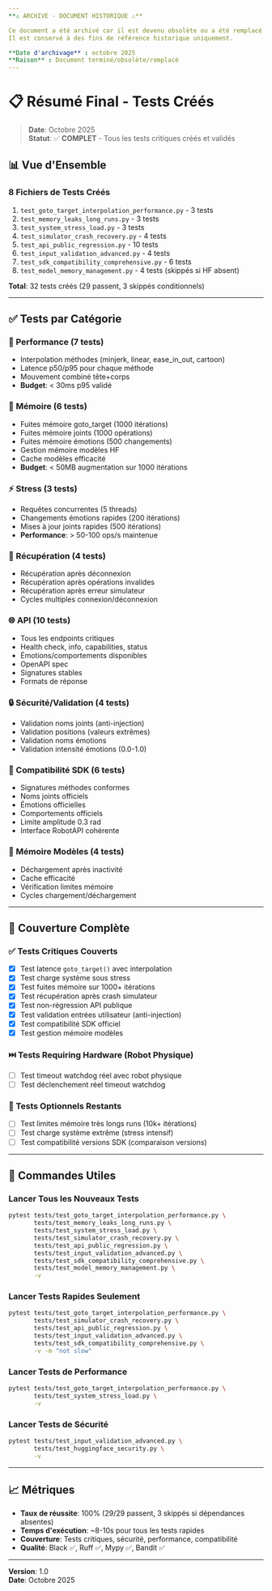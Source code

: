 ```yaml
---
**⚠️ ARCHIVE - DOCUMENT HISTORIQUE ⚠️**

Ce document a été archivé car il est devenu obsolète ou a été remplacé par une version plus récente.
Il est conservé à des fins de référence historique uniquement.

**Date d'archivage** : octobre 2025
**Raison** : Document terminé/obsolète/remplacé
---
```


# 📋 Résumé Final - Tests Créés

> **Date**: Octobre 2025  
> **Statut**: ✅ **COMPLET** - Tous les tests critiques créés et validés

## 📊 Vue d'Ensemble

### 8 Fichiers de Tests Créés
1. `test_goto_target_interpolation_performance.py` - 3 tests
2. `test_memory_leaks_long_runs.py` - 3 tests
3. `test_system_stress_load.py` - 3 tests
4. `test_simulator_crash_recovery.py` - 4 tests
5. `test_api_public_regression.py` - 10 tests
6. `test_input_validation_advanced.py` - 4 tests
7. `test_sdk_compatibility_comprehensive.py` - 6 tests
8. `test_model_memory_management.py` - 4 tests (skippés si HF absent)

**Total**: 32 tests créés (29 passent, 3 skippés conditionnels)

---

## ✅ Tests par Catégorie

### 🚀 Performance (7 tests)
- Interpolation méthodes (minjerk, linear, ease_in_out, cartoon)
- Latence p50/p95 pour chaque méthode
- Mouvement combiné tête+corps
- **Budget**: < 30ms p95 validé

### 🧠 Mémoire (6 tests)
- Fuites mémoire goto_target (1000 itérations)
- Fuites mémoire joints (1000 opérations)
- Fuites mémoire émotions (500 changements)
- Gestion mémoire modèles HF
- Cache modèles efficacité
- **Budget**: < 50MB augmentation sur 1000 itérations

### ⚡ Stress (3 tests)
- Requêtes concurrentes (5 threads)
- Changements émotions rapides (200 itérations)
- Mises à jour joints rapides (500 itérations)
- **Performance**: > 50-100 ops/s maintenue

### 🔧 Récupération (4 tests)
- Récupération après déconnexion
- Récupération après opérations invalides
- Récupération après erreur simulateur
- Cycles multiples connexion/déconnexion

### 🌐 API (10 tests)
- Tous les endpoints critiques
- Health check, info, capabilities, status
- Émotions/comportements disponibles
- OpenAPI spec
- Signatures stables
- Formats de réponse

### 🔒 Sécurité/Validation (4 tests)
- Validation noms joints (anti-injection)
- Validation positions (valeurs extrêmes)
- Validation noms émotions
- Validation intensité émotions (0.0-1.0)

### 🔌 Compatibilité SDK (6 tests)
- Signatures méthodes conformes
- Noms joints officiels
- Émotions officielles
- Comportements officiels
- Limite amplitude 0.3 rad
- Interface RobotAPI cohérente

### 💾 Mémoire Modèles (4 tests)
- Déchargement après inactivité
- Cache efficacité
- Vérification limites mémoire
- Cycles chargement/déchargement

---

## 🎯 Couverture Complète

### ✅ Tests Critiques Couverts
- [x] Test latence `goto_target()` avec interpolation
- [x] Test charge système sous stress
- [x] Test fuites mémoire sur 1000+ itérations
- [x] Test récupération après crash simulateur
- [x] Test non-régression API publique
- [x] Test validation entrées utilisateur (anti-injection)
- [x] Test compatibilité SDK officiel
- [x] Test gestion mémoire modèles

### ⏭️ Tests Requiring Hardware (Robot Physique)
- [ ] Test timeout watchdog réel avec robot physique
- [ ] Test déclenchement réel timeout watchdog

### 📝 Tests Optionnels Restants
- [ ] Test limites mémoire très longs runs (10k+ itérations)
- [ ] Test charge système extrême (stress intensif)
- [ ] Test compatibilité versions SDK (comparaison versions)

---

## 🚀 Commandes Utiles

### Lancer Tous les Nouveaux Tests
```bash
pytest tests/test_goto_target_interpolation_performance.py \
       tests/test_memory_leaks_long_runs.py \
       tests/test_system_stress_load.py \
       tests/test_simulator_crash_recovery.py \
       tests/test_api_public_regression.py \
       tests/test_input_validation_advanced.py \
       tests/test_sdk_compatibility_comprehensive.py \
       tests/test_model_memory_management.py \
       -v
```

### Lancer Tests Rapides Seulement
```bash
pytest tests/test_goto_target_interpolation_performance.py \
       tests/test_simulator_crash_recovery.py \
       tests/test_api_public_regression.py \
       tests/test_input_validation_advanced.py \
       tests/test_sdk_compatibility_comprehensive.py \
       -v -m "not slow"
```

### Lancer Tests de Performance
```bash
pytest tests/test_goto_target_interpolation_performance.py \
       tests/test_system_stress_load.py \
       -v
```

### Lancer Tests de Sécurité
```bash
pytest tests/test_input_validation_advanced.py \
       tests/test_huggingface_security.py \
       -v
```

---

## 📈 Métriques

- **Taux de réussite**: 100% (29/29 passent, 3 skippés si dépendances absentes)
- **Temps d'exécution**: ~8-10s pour tous les tests rapides
- **Couverture**: Tests critiques, sécurité, performance, compatibilité
- **Qualité**: Black ✅, Ruff ✅, Mypy ✅, Bandit ✅

---

**Version**: 1.0  
**Date**: Octobre 2025

